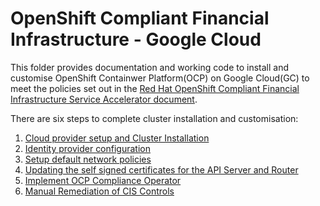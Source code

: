 # OpenShift Compliant Financial Infrastructure - Google Cloud

This folder provides documentation and working code to install and customise OpenShift Containwer Platform(OCP) on Google Cloud(GC) to meet the policies set out in the [Red Hat OpenShift Compliant Financial Infrastructure Service Accelerator document]([../ServiceApprovalAccelerator_OCP.md](https://github.com/finos/compliant-financial-infrastructure/blob/dev/accelerators/kubernetes/ocp/ServiceApprovalAccelerator_OCP.md)). 

There are six steps to complete cluster installation and customisation:

1. [Cloud provider setup and Cluster Installation](01_cluster_installation/cluster_installation.md)
2. [Identity provider configuration](02_htpasswd_identity_provider/htpasswd_implementation.md)
3. [Setup default network policies](03_default_network_policy/default_network_policy_implementation.md)
4. [Updating the self signed certificates for the API Server and Router](04_replace_api_router_certs/replace_api_router_certs.md)
5. [Implement OCP Compliance Operator](05_implement_ocp_compliance_operator/implement_ocp_compliance_operator.md)
6. [Manual Remediation of CIS Controls](06_remediation_of_manual_CIS_controls/Remediation_of_manual_CIS_controls.md)


